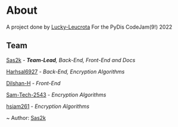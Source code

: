 # About

A project done by [Lucky-Leucrota](https://github.com/Lucky-Leucrota)
For the PyDis CodeJam(9!) 2022

## Team

[Sas2k](https://github.com/Sas2k) - _**Team-Lead**, Back-End, Front-End and Docs_

[Harhsal6927](https://github.com/Harshal6927) - _Back-End, Encryption Algorithms_

[Dilshan-H](https://github.com/Dilshan-H) - _Front-End_

[Sam-Tech-2543](https://github.com/Sam-Tech-2543) - _Encryption Algorithms_

[hsiam261](https://github.com/hsiam261) - _Encryption Algorithms_

~ Author: [Sas2k](https://github.com/Sas2k)